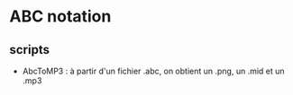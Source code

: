 # ABC notation

## scripts
* AbcToMP3 : à partir d'un fichier .abc, on obtient un .png, un .mid et un .mp3
